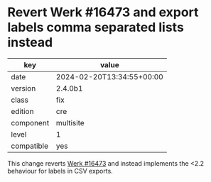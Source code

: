 [//]: # (werk v2)
# Revert Werk #16473 and export labels comma separated lists instead

key        | value
---------- | ---
date       | 2024-02-20T13:34:55+00:00
version    | 2.4.0b1
class      | fix
edition    | cre
component  | multisite
level      | 1
compatible | yes

This change reverts [Werk #16473](https://checkmk.com/werk/16473) and instead
implements the <2.2 behaviour for labels in CSV exports.
